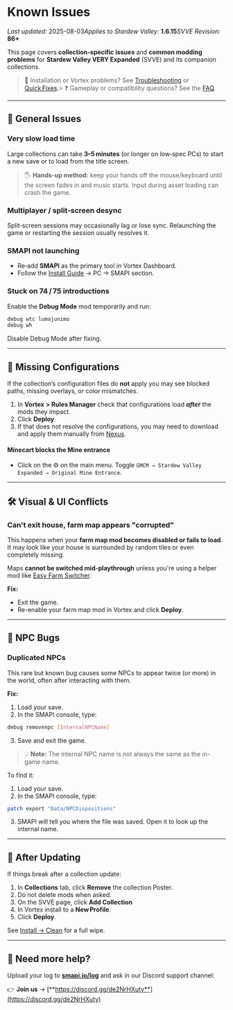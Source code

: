 # Known Issues

*Last updated:* 2025-08-03*Applies to Stardew Valley:* **1.6.15***SVVE Revision:* **86+**

This page covers **collection‑specific issues** and **common modding problems** for **Stardew Valley VERY Expanded** (SVVE) and its companion collections.

> 📘 Installation or Vortex problems? See [Troubleshooting](/troubleshooting) or [Quick Fixes](/quick-fixes).> ❓ Gameplay or compatibility questions? See the [FAQ](/faq).

---

## 🔁 General Issues

### Very slow load time

Large collections can take **3–5 minutes** (or longer on low‑spec PCs) to start a new save or to load from the title screen.

> 🖐️ **Hands‑up method:** keep your hands off the mouse/keyboard until the screen fades in and music starts. Input during asset loading can crash the game.

### Multiplayer / split‑screen desync

Split‑screen sessions may occasionally lag or lose sync. Relaunching the game or restarting the session usually resolves it.

### SMAPI not launching

- Re‑add **SMAPI** as the primary tool in Vortex Dashboard.
- Follow the [Install Guide](/install) → PC → SMAPI section.

### Stuck on 74 / 75 introductions

Enable the **Debug Mode** mod temporarily and run:

```bash
debug wtc lumajunimo
debug wh
```

Disable Debug Mode after fixing.

---

## 🔧 Missing Configurations

If the collection’s configuration files do **not** apply you may see blocked paths, missing overlays, or color mismatches.

1. In **Vortex** **> Rules Manager** check that configurations load ***after*** the mods they impact.
2. Click **Deploy**.
3. If that does not resolve the configurations, you may need to download and apply them manually from [Nexus](https://www.nexusmods.com/stardewvalley/mods/20870). 

#### Minecart blocks the Mine entrance

- Click on the ⚙️ on the main menu. Toggle `GMCM → Stardew Valley Expanded → Original Mine Entrance`.

---

## 🛠️ Visual & UI Conflicts

### Can't exit house, farm map appears "corrupted"

This happens when your **farm map mod becomes disabled or fails to load**. It may look like your house is surrounded by random tiles or even completely missing.

Maps **cannot be switched mid-playthrough** unless you're using a helper mod like [Easy Farm Switcher](https://www.nexusmods.com/stardewvalley/mods/16873).

**Fix:**

- Exit the game.
- Re-enable your farm map mod in Vortex and click **Deploy**.

---

## 🧪 NPC Bugs

### Duplicated NPCs

This rare but known bug causes some NPCs to appear twice (or more) in the world, often after interacting with them.

**Fix:**

1. Load your save.
2. In the SMAPI console, type:

```bash
debug removenpc [InternalNPCName]
```

3. Save and exit the game.

> 💡 **Note:** The internal NPC name is not always the same as the in-game name.

To find it:

1. Load your save.
2. In the SMAPI console, type:

```bash
patch export "Data/NPCDispositions"
```

3. SMAPI will tell you where the file was saved. Open it to look up the internal name.

---

## 🧼 After Updating

If things break after a collection update:

1. In **Collections** tab, click **Remove** the collection Poster.
2. Do not delete mods when asked.
3. On the SVVE page, click **Add Collection**
4. In Vortex install to a **New Profile**.
5. Click **Deploy**.

See [Install → Clean](/install/clean) for a full wipe.

---

## 💬 Need more help?

Upload your log to **[smapi.io/log](https://smapi.io/log)** and ask in our Discord support channel:

👉 **Join us** → [**https://discord.gg/de2NrHXuty**](https://discord.gg/de2NrHXuty)

